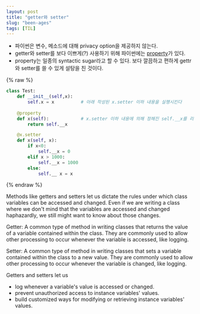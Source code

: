 ```yaml
---
layout: post
title: "getter와 setter"
slug: "been-ages"
tags: [TIL]
---
```


* 파이썬은 변수, 메소드에 대해 privacy option을 제공하지 않는다.
* getter와 setter를 보다 이쁘게(?) 사용하기 위해 파이썬에는 [property]가 있다.
* property는 일종의 syntactic sugar라고 할 수 있다. 보다 깔끔하고 편하게 gettr 와 setter를 쓸 수 있게 설탕을 친 것이다. 

{% raw %}
```python
class Test:
    def __init__(self,x):
        self.x = x          # 아래 작성된 x.setter 이하 내용을 실행시킨다
    
    @property
    def x(self):            # x.setter 이하 내용에 의해 정해진 self.__x를 리턴
        return self.__x

    @x.setter 
    def x(self, x):
        if x<0:
            self.__x = 0
        elif x > 1000:
            self.__x = 1000
        else:
            self.__ x = x    
```
{% endraw %}


Methods like getters and setters let us dictate the rules under which class variables can be accessed and changed. Even if we are writing a class where we don't mind that the variables are accessed and changed haphazardly, we still might want to know about those changes.

Getter: A common type of method in writing classes that returns the value of a variable contained within the class. They are commonly used to allow other processing to occur whenever the variable is accessed, like logging.

Setter: A common type of method in writing classes that sets a variable contained within the class to a new value. They are commonly used 
to allow other processing to occur whenever the variable is changed, like logging.


Getters and setters let us 
* log whenever a variable's value is accessed or changed.
* prevent unauthorized access to instance variables' values.
* build customized ways for modifying or retrieving instance variables' values.

[property]: https://www.python-course.eu/python3_properties.php "property 예제"